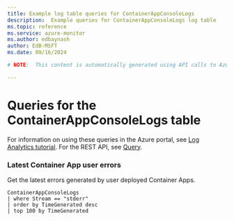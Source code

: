 ```yaml
---
title: Example log table queries for ContainerAppConsoleLogs
description:  Example queries for ContainerAppConsoleLogs log table
ms.topic: reference
ms.service: azure-monitor
ms.author: edbaynash
author: EdB-MSFT
ms.date: 09/16/2024

# NOTE:  This content is automatically generated using API calls to Azure. Any edits made on these files will be overwritten in the next run of the script. 

---
```


# Queries for the ContainerAppConsoleLogs table

For information on using these queries in the Azure portal, see [Log Analytics tutorial](/azure/azure-monitor/logs/log-analytics-tutorial). For the REST API, see [Query](/rest/api/loganalytics/query).


### Latest Container App user errors  


Get the latest errors generated by user deployed Container Apps.  

```query
ContainerAppConsoleLogs
| where Stream == "stderr"
| order by TimeGenerated desc
| top 100 by TimeGenerated
```

